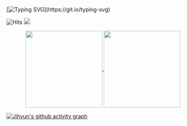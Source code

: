 [![Typing SVG](https://readme-typing-svg.demolab.com?font=Roboto&size=40&align=center&pause=1000&color=BBCFF7&random=false&width=435&lines=Hi%2C+there.+I'm+Jihyun+Lee.;I'm+Backend+Developer.)](https://git.io/typing-svg)


![Hits](https://hits.seeyoufarm.com/api/count/incr/badge.svg?url=https%3A%2F%2Fgithub.com%2Fgjbae1212%2Fhit-counter&count_bg=%23B5D8FF&title_bg=%237FB8FF&icon=&icon_color=%23E7E7E7&title=hits&edge_flat=false_align=center)
<a href="[Tistory](https://jihyun-devstory.tistory.com/)"><img src="https://img.shields.io/badge/Tistory-000000?style=flat&logo=tistory&logoColor=white&align=center&link=https://jihyun-devstory.tistory.com/"/></a>

<!-- # 🌱 Learning -->
<!-- <img src="https://img.shields.io/badge/Java-007396?style=flat&logo=Java&logoColor=white"/></a> -->
<!-- <img src="https://img.shields.io/badge/Spring-6DB33F?style=flat&logo=Java&logoColor=white"/></a> -->
<!-- <img src="https://img.shields.io/badge/Hibernate-59666C?style=flat&logo=Java&logoColor=white"/></a> -->
<!-- <img src="https://img.shields.io/badge/MySQL-4479A1?style=flat&logo=Java&logoColor=white"/></a> -->
<!-- ![Java](https://img.shields.io/badge/-Java-007396?style=for-the-badge&logo=&logoColor=white) -->
<!-- ![Spring](https://img.shields.io/badge/-Spring-6DB33F?style=for-the-badge&logo=spring&logoColor=white) -->
<!-- ![Hibernate](https://img.shields.io/badge/-Hibernate-59666C?style=for-the-badge&logo=hibernate&logoColor=white) -->
<!-- ![MySQL](https://img.shields.io/badge/-MySQL-4479A1?style=for-the-badge&logo=mysql&logoColor=white) -->
<!-- ![Docker](https://img.shields.io/badge/-Docker-2496ED?style=for-the-badge&logo=docker&logoColor=white) -->
<!-- ![AWS](https://img.shields.io/badge/-AWS-FF9900?style=for-the-badge&logo=AmazonAWS&logoColor=white) -->
<!-- ![Kafka](https://img.shields.io/badge/-Kafka-231F20?style=for-the-badge&logo=apachekafka&logoColor=white) -->
<!-- ![Kubernetes](https://img.shields.io/badge/-Kubernetes-231F20?style=for-the-badge&logo=kubernetes&logoColor=white) -->

<div align=center> 
  <a href="https://github.com/anuraghazra/github-readme-stats">
    <img height=200 align="center" src="https://github-readme-stats.vercel.app/api?username=Jihyun3478&color=6690F7FF&bg_color=090D17FF"/>
  </a>
  <a href="https://github.com/anuraghazra/convoychat">
    <img height=200 align="center" src="https://github-readme-stats.vercel.app/api/top-langs?username=Jihyun3478&layout=compact&langs_count=8&card_width=320&color=6690F7FF&bg_color=090D17FF"/>
  </a>
</div> 

[![Jihyun's github activity graph](https://github-readme-activity-graph.vercel.app/graph?username=Jihyun3478&bg_color=090D17FF&color=6690F7FF&line=6690F7FF&custom_title=Jihyun's%20Contribution%20Graph_hide_border=true_color=6E80F7FF)](https://github.com/ashutosh00710/github-readme-activity-graph)

